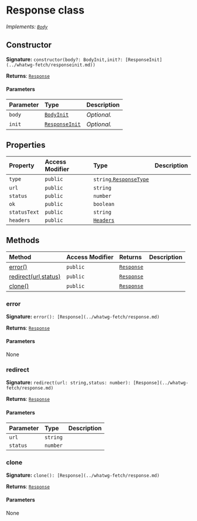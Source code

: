 # Response class

_Implements: [`Body`](../whatwg-fetch/body.md)_






## Constructor


**Signature:** `constructor(body?: BodyInit,init?: [ResponseInit](../whatwg-fetch/responseinit.md))`

**Returns**: [`Response`](../whatwg-fetch/response.md)



#### Parameters


| Parameter	   | Type    | Description |
|:-------------|:---------------|:------------|
| `body`    | [`BodyInit`](..//whatwg-fetch.md#types) | _Optional._ |
| `init`    | [`ResponseInit`](../whatwg-fetch/responseinit.md) | _Optional._ |


## Properties

| Property	   | Access Modifier | Type	| Description|
|:-------------|:----|:-------|:-----------|
|`type`     | `public` | `string`,[`ResponseType`](../whatwg-fetch/responsetype.md) |  |
|`url`     | `public` | `string` |  |
|`status`     | `public` | `number` |  |
|`ok`     | `public` | `boolean` |  |
|`statusText`     | `public` | `string` |  |
|`headers`     | `public` | [`Headers`](../whatwg-fetch/headers.md) |  |




## Methods

| Method	   | Access Modifier | Returns	| Description|
|:-------------|:----|:-------|:-----------|
|[error()](error())     | `public` | [`Response`](../whatwg-fetch/response.md) |  |
|[redirect(url,status)](redirect(url-status))     | `public` | [`Response`](../whatwg-fetch/response.md) |  |
|[clone()](clone())     | `public` | [`Response`](../whatwg-fetch/response.md) |  |





### error



**Signature:** ``error(): [Response](../whatwg-fetch/response.md)``

**Returns**: [`Response`](../whatwg-fetch/response.md)



#### Parameters
None


### redirect



**Signature:** ``redirect(url: string,status: number): [Response](../whatwg-fetch/response.md)``

**Returns**: [`Response`](../whatwg-fetch/response.md)



#### Parameters


| Parameter	   | Type    | Description |
|:-------------|:---------------|:------------|
| `url`    | `string` |  |
| `status`    | `number` |  |


### clone



**Signature:** ``clone(): [Response](../whatwg-fetch/response.md)``

**Returns**: [`Response`](../whatwg-fetch/response.md)



#### Parameters
None

